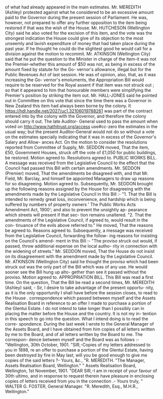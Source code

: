 of what had already appeared in the main estimates. Mr. MEREDITH (Ashley) protested against what he considered to be an excessive amount paid to the Governor during the present session of Parliament. He was, however, not prepared to offer any further opposition to the item being restored if that was the wish of the House. Mr. HUTCHESON (Wellington City) said he also voted for the excision of this item, and the vote was the strongest indication the House could give of its objection to the most unseemly and lavish expenditure of money that had taken place during the past year. If he thought he could do the slightest good he would call for a division against the motion to recommit. Mr. ATKINSON (Wellington City) said that he put the question to the Minister in charge of the item-it was not the Premier-whether this amount of $50 was not, as being in excess of the amount fixed by statute for the Go- vernor's allowance, illegal but for the Public Revenues Act of last session. He was of opinion, also, that, as it was increasing the Go- vernor's emoluments, the Appropriation Bill would require to be reserved for the Royal assent if that item was not struck out ; so that it appeared to him that honourable members were simplifying the Premier's position by striking the item out. Mr. HALL-JONES said he pointed out in Committee on this vote that since the time there was a Governor in New Zealand this item had always been borne by the colony. It https://hdl.handle.net/2027/uc1.32106019788261 was part of the contract entered into by the colony with the Governor, and therefore the colony should carry it out. The late Auditor- General used to pass the amount when voted on http://www.hathitrust.org/access use#cc-zero the estimates in the usual way; but the present Auditor-General would not do so without a vote on the estimates specially indicating that it was in excess of the Governor's Salary and Allow- ances Act. On the motion to consider the resolutions reported from Committee of Supply, Mr. SEDDON moved, That the item, £50, Government Houses, struck off the vote of £1,050 for public buildings, be restored. Motion agreed to. Resolutions agreed to. PUBLIC WORKS BILL. A message was received from the Legislative Council to the effect that the Council had passed this Bill with certain amendments. Mr. SEDDON (Premier) moved, That the amendments be disagreed with, and that Mr. Field, Mr. Barclay, and himself be appointed Managers to draw up reasons for so disagreeing. Motion agreed to. Subsequently, Mr. SEDDON brought up the following reasons assigned by the House for disagreeing with the amendments made by the Legislative Council in this Bill :- "1. That the Bill is intended to remedy great loss, inconvenience, and hardship which is being suffered by numbers of property owners ' The Public Works Acts Amendment Act, 1900'; and also to prevent the unsightly ap- pearance which streets will present if that sec- tion remains unaltered. "2. That the amendments of the Legislative Council, if agreed to, would result in the con- tinuance of the evils above referred to." He moved, That the reasons be agreed to. Reasons agreed to. Subsequently, a message was received from the Legislative Council, forwarding the follow- ing reasons for insisting on the Council's amend- ment in this Bill :- "The proviso struck out would, if passed, throw additional expense on the local autho- rity in connection with the widening of streets." Mr. SEDDON moved, That the House do not insist on its disagreement with the amendment made by the Legislative Council. Mr. ATKINSON (Wellington City) said he thought the proviso which had been struck out was the only part of the Bill which was of any use. He would sooner see the Bill hung up alto- gether than see it passed without the proviso. Motion agreed to. APPROPRIATION BILL. This Bill was read a first time. On the question, That the Bill be read a second times, Mr. MEREDITH (Ashley) said, - Sir, I desire to take advantage of the present opportu- nity, as it is the only opportunity I shall have before the session closes, to read to the House . correspondence which passed between myself and the Assets Realisation Board in reference to an offer I made to purchase a portion of the Glentui Estate. I do not intend to take longer than I possibly can in placing the matter before the House and the country. It is not my in- tention in this speech to go into the question. What I intend doing is to read the corre- spondence. During the last week I wrote to the General Manager of the Assets Board, and I have obtained from him copies of all letters written by me to the Board, and of all letters written by the Board to me. The correspon- dence between myself and the Board was as follows :- "Wellington, 30th October, 1901. "SIR,-Copies of my letters addressed to you in 1898, re an offer to purchase a portion of the Glentui Estate, having been destroyed by fire in May last, will you be good enough to give me copies of the said letters ?- Yours, &c., "R. MEREDITH. "The Manager, Assets Realisation Board, Wellington." " Assets Realisation Board, Wellington, 1st November, 1901. "DEAR SIR,-I am in receipt of your favour of 30th ultimo, and in response to request therein have pleasure in enclosing copies of letters received from you in the connection .- Yours truly, " WALTER G. FOSTER, General Manager. "R. Meredith, Esq., M.H.R., Wellington." 